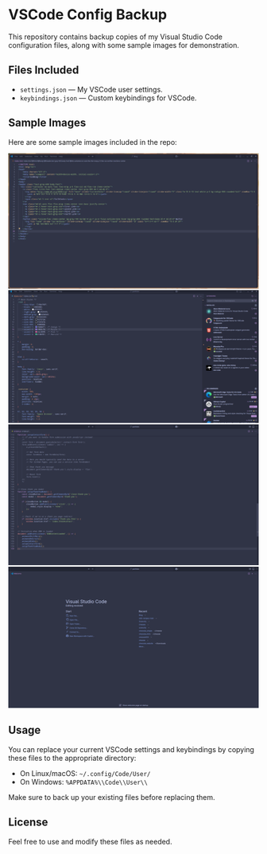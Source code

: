 # VSCode Config Backup

This repository contains backup copies of my Visual Studio Code configuration files, along with some sample images for demonstration.

## Files Included

- `settings.json` — My VSCode user settings.
- `keybindings.json` — Custom keybindings for VSCode.

## Sample Images

Here are some sample images included in the repo:

![Image 1](1.png)
![Image 2](2.png)
![Image 3](3.png)
![Image 4](4.png)

## Usage

You can replace your current VSCode settings and keybindings by copying these files to the appropriate directory:

- On Linux/macOS: `~/.config/Code/User/`
- On Windows: `%APPDATA%\\Code\\User\\`

Make sure to back up your existing files before replacing them.

## License

Feel free to use and modify these files as needed.

